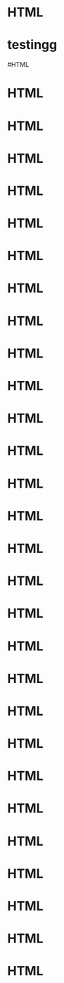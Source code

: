 # HTML
# testingg
#HTML
# HTML
# HTML
# HTML
# HTML
# HTML
# HTML
# HTML
# HTML
# HTML
# HTML
# HTML
# HTML
# HTML
# HTML
# HTML
# HTML
# HTML
# HTML
# HTML
# HTML
# HTML
# HTML
# HTML
# HTML
# HTML
# HTML
# HTML
# HTML

